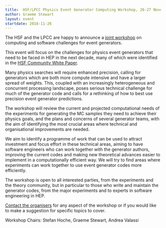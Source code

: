 ```yaml
---
title:  HSF/LPCC Physics Event Generator Computing Workshop, 26-27 November 2018
author: Graeme Stewart
layout: event
startdate: 2018-11-26
---
```


The HSF and the LPCC are happy to announce a
[joint workshop](https://indico.cern.ch/event/751693/) on computing and
software challenges for event generators.

This event will focus on the challenges for physics event generators that need
to be faced in HEP in the next decade, many of which were identified in the
[HSF Community White Paper](https://arxiv.org/abs/1712.06982).

Many physics searches will require enhanced precision, calling for generators
which are both more compute intensive and have a larger spread of weights.
This, coupled with an increasingly heterogeneous and concurrent processing
landscape, poses serious technical challenge for much of the generator code
and calls for a rethinking of how to best use precision event
generator predictions.

The workshop will review the current and projected computational needs of the
experiments for generating the MC samples they need to achieve their physics
goals, and the plans and concerns of several generator teams, with the aim of
identifying the most crucial areas where technical and organisational
improvements are needed.

We aim to identify a programme of work that can be used to attract investment
and focus effort in these technical areas, aiming to have software engineers
who can work together with the generator authors, improving the current codes
and making new theoretical advances easier to implement in a computationally
efficient way. We will try to find areas where experiments can work together
to use event generator codes more efficiently.

The workshop is open to all interested parties, from the experiments and the
theory community, but in particular to those who write and maintain the
generator codes, from the major experiments and to experts in software
engineering in HEP.

[Contact the organisers](mailto:hsf-generator-engineering-ws-organisation@googlegroups.com)
for any aspect of the workshop or if you would like to make a suggestion for
specific topics to cover.

Workshop Chairs: Stefan Hoche, Graeme Stewart, Andrea Valassi
